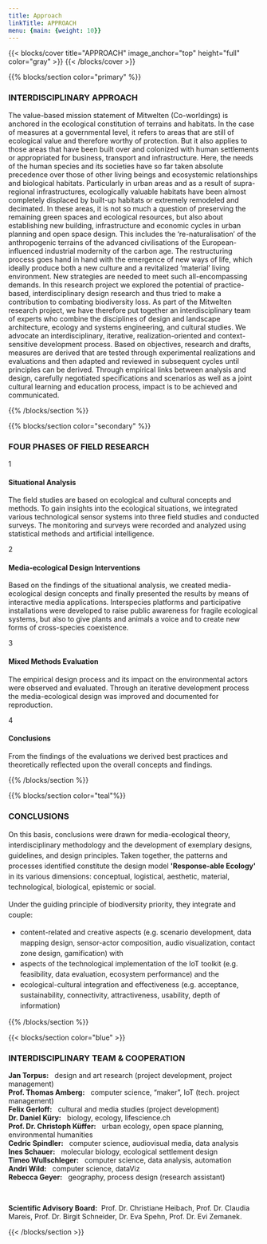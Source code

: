 ```yaml
---
title: Approach
linkTitle: APPROACH 
menu: {main: {weight: 10}}
---
```


{{< blocks/cover title="APPROACH" image_anchor="top" height="full" color="gray" >}}
{{< /blocks/cover >}}



<!-- New Section -->

{{% blocks/section color="primary" %}}

<div class="mx-auto">
    <h3 class="text-center mb-5">INTERDISCIPLINARY APPROACH</h3>
    <p class="fw-light h5 text-column">
        The value-based mission statement of Mitwelten (Co-worldings) is anchored in the ecological constitution of terrains and habitats. In the case of measures at a governmental level, it refers to areas that are still of ecological value and therefore worthy of protection. But it also applies to those areas that have been built over and colonized with human settlements or appropriated for business, transport and infrastructure. Here, the needs of the human species and its societies have so far taken absolute precedence over those of other living beings and ecosystemic relationships and biological habitats. Particularly in urban areas and as a result of supra-regional infrastructures, ecologically valuable habitats have been almost completely displaced by built-up habitats or extremely remodeled and decimated. In these areas, it is not so much a question of preserving the remaining green spaces and ecological resources, but also about establishing new building, infrastructure and economic cycles in urban planning and open space design. This includes the ‘re-naturalisation’ of the anthropogenic terrains of the advanced civilisations of the European-influenced industrial modernity of the carbon age. The restructuring process goes hand in hand with the emergence of new ways of life, which ideally produce both a new culture and a revitalized ‘material’ living environment. New strategies are needed to meet such all-encompassing demands. In this research project we explored the potential of practice-based, interdisciplinary design research and thus tried to make a contribution to combating biodiversity loss. As part of the Mitwelten research project, we have therefore put together an interdisciplinary team of experts who combine the disciplines of design and landscape architecture, ecology and systems engineering, and cultural studies. We advocate an interdisciplinary, iterative, realization-oriented and context-sensitive development process. Based on objectives, research and drafts, measures are derived that are tested through experimental realizations and evaluations and then adapted and reviewed in subsequent cycles until principles can be derived. Through empirical links between analysis and design, carefully negotiated specifications and scenarios as well as a joint cultural learning and education process, impact is to be achieved and communicated.
    </p>
</div>

{{% /blocks/section %}}




<!-- New Section -->

{{% blocks/section color="secondary" %}}

<div class="mx-auto">
    <h3 class="text-center mb-5">FOUR PHASES OF FIELD RESEARCH</h3>
    <div class="container position-relative">
        <div class="divider"></div>
        <div class="row my-2">
            <div class="col-md-6 text-end pe-4">
                <div class="number">1</div>
                <h4>Situational Analysis</h4>
                <p class="fw-light h5 justify">
                    The field studies are based on ecological and cultural concepts and methods. To gain insights into the ecological situations, we integrated various technological sensor systems into three field studies and conducted surveys. The monitoring and surveys were recorded and analyzed using statistical methods and artificial intelligence.
                </p>
            </div>
            <div class="col-md-6"></div>
        </div>
        <div class="row my-2">
            <div class="col-md-6"></div>
            <div class="col-md-6 ps-4">
                <div class="number">2</div>
                <h4>Media-ecological Design Interventions</h4>
                <p class="fw-light h5 justify">
                    Based on the findings of the situational analysis, we created media-ecological design concepts and finally presented the results by means of interactive media applications. Interspecies platforms and participative installations were developed to raise public awareness for fragile ecological systems, but also to give plants and animals a voice and to create new forms of cross-species coexistence.
                </p>
            </div>
        </div>
        <div class="row my-2">
            <div class="col-md-6 text-end pe-4">
                <div class="number">3</div>
                <h4>Mixed Methods Evaluation</h4>
                <p class="fw-light h5 justify">
                    The empirical design process and its impact on the environmental actors were observed and evaluated. Through an iterative development process the media-ecological design was improved and documented for reproduction.
                </p>
            </div>
            <div class="col-md-6"></div>
        </div>
        <div class="row my-2">
            <div class="col-md-6 ps-4"></div>
            <div class="col-md-6 ps-4">
                <div class="number">4</div>
                <h4>Conclusions</h4>
                <p class="fw-light h5 justify">
                    From the findings of the evaluations we derived best practices and theoretically reflected upon the overall concepts and findings.
                </p>
            </div>
        </div>
    </div>
</div>

{{% /blocks/section %}}




<!-- New Section -->

{{% blocks/section color="teal"%}}
<div class="mx-auto">
    <h3 class="text-center mb-5">CONCLUSIONS</h3>
    <p style="line-height: 1.5"  class="fw-light h5">
        On this basis, conclusions were drawn for media-ecological theory, interdisciplinary methodology and the development of exemplary designs, guidelines, and design principles. Taken together, the patterns and processes identified constitute the design model <strong>'Response-able Ecology'</strong> in its various dimensions: conceptual, logistical, aesthetic, material, technological, biological, epistemic or social. 
    </p>
    <p style="line-height: 1.5"  class="fw-light h5">
        Under the guiding principle of biodiversity priority, they integrate and couple:
        <ul style="line-height: 1.5"  class="fw-light h5">
            <li>content-related and creative aspects (e.g. scenario development, data mapping design, sensor-actor composition, audio visualization, contact zone design, gamification) with </li>
            <li> aspects of the technological implementation of the IoT toolkit (e.g. feasibility, data evaluation, ecosystem performance) and the
            <li> ecological-cultural integration and effectiveness (e.g. acceptance, sustainability, connectivity, attractiveness, usability, depth of information)  </li>
        </ul>
    </p>
</div>

{{% /blocks/section %}}





<!-- New Section -->

{{< blocks/section color="blue" >}}
<div class="mx-auto">
    <h3 class="text-center mb-5">INTERDISCIPLINARY TEAM & COOPERATION</h3>
    <p>
        <b>Jan Torpus:</b>&nbsp;&nbsp; design and art research (project development, project management)<br>
        <b>Prof. Thomas Amberg:</b>&nbsp;&nbsp; computer science, “maker”, IoT (tech. project management)<br>
        <b>Felix Gerloff:</b>&nbsp;&nbsp; cultural and media studies (project development)<br>
        <b>Dr. Daniel Küry:</b>&nbsp;&nbsp; biology, ecology, lifescience.ch<br>
        <b>Prof. Dr. Christoph Küffer:</b>&nbsp;&nbsp; urban ecology, open space planning, environmental humanities<br>
        <b>Cedric Spindler:</b>&nbsp;&nbsp; computer science, audiovisual media, data analysis<br>
        <b>Ines Schauer:</b>&nbsp;&nbsp; molecular biology, ecological settlement design<br>
        <b>Timeo Wullschleger:</b>&nbsp;&nbsp; computer science, data analysis, automation<br>
        <b>Andri Wild:</b>&nbsp;&nbsp; computer science, dataViz<br>
        <b>Rebecca Geyer:</b>&nbsp;&nbsp; geography, process design (research assistant)
    </p>
    <br>
    <p>
        <b>Scientific Advisory Board:</b>&nbsp;&nbsp;Prof. Dr. Christiane Heibach, Prof. Dr. Claudia Mareis, Prof. Dr. Birgit Schneider, Dr. Eva Spehn, Prof. Dr. Evi Zemanek.</p>
</div>

{{< /blocks/section >}}
